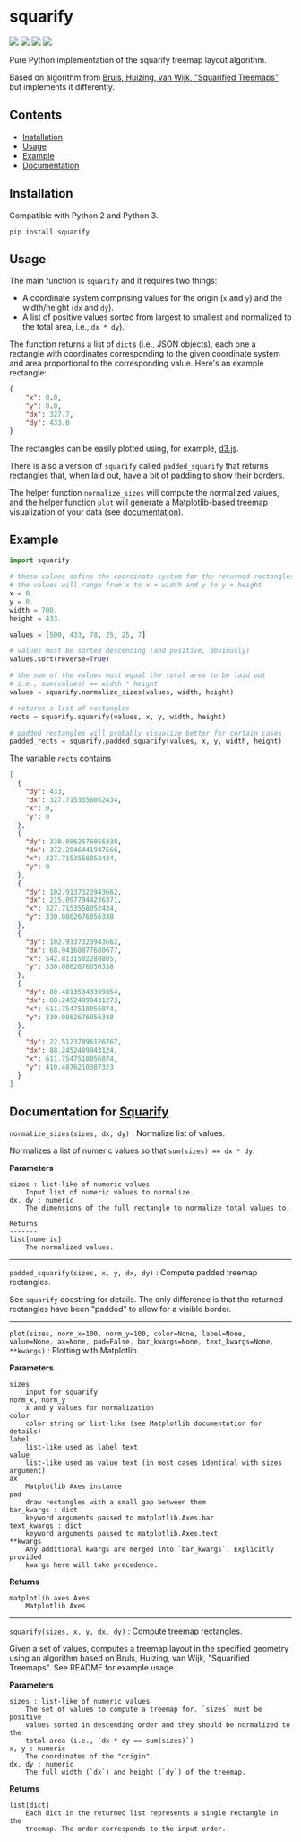 squarify
========
![](https://img.shields.io/pypi/v/squarify.svg?style=flat)
![](https://github.com/laserson/squarify/actions/workflows/python-package.yml/badge.svg)
![](https://img.shields.io/pypi/pyversions/squarify.svg?style=flat)
![](https://img.shields.io/pypi/l/squarify.svg?style=flat)

Pure Python implementation of the squarify treemap layout algorithm.

Based on algorithm from [Bruls, Huizing, van Wijk, "Squarified Treemaps"](https://doi.org/10.1007/978-3-7091-6783-0_4), but
implements it differently.

## Contents

* [Installation](#Installation)
* [Usage](#Usage)
* [Example](#Example)
* [Documentation](#Documentation-for-Squarify)

Installation
------------

Compatible with Python 2 and Python 3.

    pip install squarify


Usage
-----

The main function is `squarify` and it requires two things:

* A coordinate system comprising values for the origin (`x` and `y`) and the
width/height (`dx` and `dy`).
* A list of positive values sorted from largest to smallest and normalized to
the total area, i.e., `dx * dy`).

The function returns a list of `dict`s (i.e., JSON objects), each one a
rectangle with coordinates corresponding to the given coordinate system and area
proportional to the corresponding value.  Here's an example rectangle:

```json
{
    "x": 0.0,
    "y": 0.0,
    "dx": 327.7,
    "dy": 433.0
}
```

The rectangles can be easily plotted using, for example,
[d3.js](http://d3js.org/).

There is also a version of `squarify` called `padded_squarify` that returns
rectangles that, when laid out, have a bit of padding to show their borders.

The helper function `normalize_sizes` will compute the normalized values, and
the helper function `plot` will generate a Matplotlib-based treemap
visualization of your data (see [documentation](#Documentation-for-Squarify)).


Example
-------
```python
import squarify

# these values define the coordinate system for the returned rectangles
# the values will range from x to x + width and y to y + height
x = 0.
y = 0.
width = 700.
height = 433.

values = [500, 433, 78, 25, 25, 7]

# values must be sorted descending (and positive, obviously)
values.sort(reverse=True)

# the sum of the values must equal the total area to be laid out
# i.e., sum(values) == width * height
values = squarify.normalize_sizes(values, width, height)

# returns a list of rectangles
rects = squarify.squarify(values, x, y, width, height)

# padded rectangles will probably visualize better for certain cases
padded_rects = squarify.padded_squarify(values, x, y, width, height)
```

The variable `rects` contains

```json
[
  {
    "dy": 433,
    "dx": 327.7153558052434,
    "x": 0,
    "y": 0
  },
  {
    "dy": 330.0862676056338,
    "dx": 372.2846441947566,
    "x": 327.7153558052434,
    "y": 0
  },
  {
    "dy": 102.9137323943662,
    "dx": 215.0977944236371,
    "x": 327.7153558052434,
    "y": 330.0862676056338
  },
  {
    "dy": 102.9137323943662,
    "dx": 68.94160077680677,
    "x": 542.8131502288805,
    "y": 330.0862676056338
  },
  {
    "dy": 80.40135343309854,
    "dx": 88.24524899431273,
    "x": 611.7547510056874,
    "y": 330.0862676056338
  },
  {
    "dy": 22.51237896126767,
    "dx": 88.2452489943124,
    "x": 611.7547510056874,
    "y": 410.4876210387323
  }
]
```

Documentation for [Squarify](squarify/__init__.py)
---------

`normalize_sizes(sizes, dx, dy)`
:   Normalize list of values.

Normalizes a list of numeric values so that `sum(sizes) == dx * dy`.

**Parameters**

    sizes : list-like of numeric values
        Input list of numeric values to normalize.
    dx, dy : numeric
        The dimensions of the full rectangle to normalize total values to.

    Returns
    -------
    list[numeric]
        The normalized values.

----------------------------------------------------------------------------------------

`padded_squarify(sizes, x, y, dx, dy)`
:   Compute padded treemap rectangles.

See `squarify` docstring for details. The only difference is that the
returned rectangles have been "padded" to allow for a visible border.

----------------------------------------------------------------------------------------

`plot(sizes, norm_x=100, norm_y=100, color=None, label=None, value=None, ax=None, pad=False, bar_kwargs=None, text_kwargs=None, **kwargs)`
:   Plotting with Matplotlib.

**Parameters**

    sizes
        input for squarify
    norm_x, norm_y
        x and y values for normalization
    color
        color string or list-like (see Matplotlib documentation for details)
    label
        list-like used as label text
    value
        list-like used as value text (in most cases identical with sizes argument)
    ax
        Matplotlib Axes instance
    pad
        draw rectangles with a small gap between them
    bar_kwargs : dict
        keyword arguments passed to matplotlib.Axes.bar
    text_kwargs : dict
        keyword arguments passed to matplotlib.Axes.text
    **kwargs
        Any additional kwargs are merged into `bar_kwargs`. Explicitly provided
        kwargs here will take precedence.

**Returns**

    matplotlib.axes.Axes
        Matplotlib Axes

----------------------------------------------------------------------------------------

`squarify(sizes, x, y, dx, dy)`
:   Compute treemap rectangles.

Given a set of values, computes a treemap layout in the specified geometry
using an algorithm based on Bruls, Huizing, van Wijk, "Squarified Treemaps".
See README for example usage.

**Parameters**

    sizes : list-like of numeric values
        The set of values to compute a treemap for. `sizes` must be positive
        values sorted in descending order and they should be normalized to the
        total area (i.e., `dx * dy == sum(sizes)`)
    x, y : numeric
        The coordinates of the "origin".
    dx, dy : numeric
        The full width (`dx`) and height (`dy`) of the treemap.

**Returns**

    list[dict]
        Each dict in the returned list represents a single rectangle in the
        treemap. The order corresponds to the input order.
